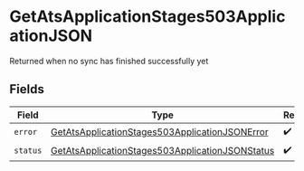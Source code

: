 # GetAtsApplicationStages503ApplicationJSON

Returned when no sync has finished successfully yet


## Fields

| Field                                                                                                                         | Type                                                                                                                          | Required                                                                                                                      | Description                                                                                                                   |
| ----------------------------------------------------------------------------------------------------------------------------- | ----------------------------------------------------------------------------------------------------------------------------- | ----------------------------------------------------------------------------------------------------------------------------- | ----------------------------------------------------------------------------------------------------------------------------- |
| `error`                                                                                                                       | [GetAtsApplicationStages503ApplicationJSONError](../../models/operations/getatsapplicationstages503applicationjsonerror.md)   | :heavy_check_mark:                                                                                                            | N/A                                                                                                                           |
| `status`                                                                                                                      | [GetAtsApplicationStages503ApplicationJSONStatus](../../models/operations/getatsapplicationstages503applicationjsonstatus.md) | :heavy_check_mark:                                                                                                            | N/A                                                                                                                           |